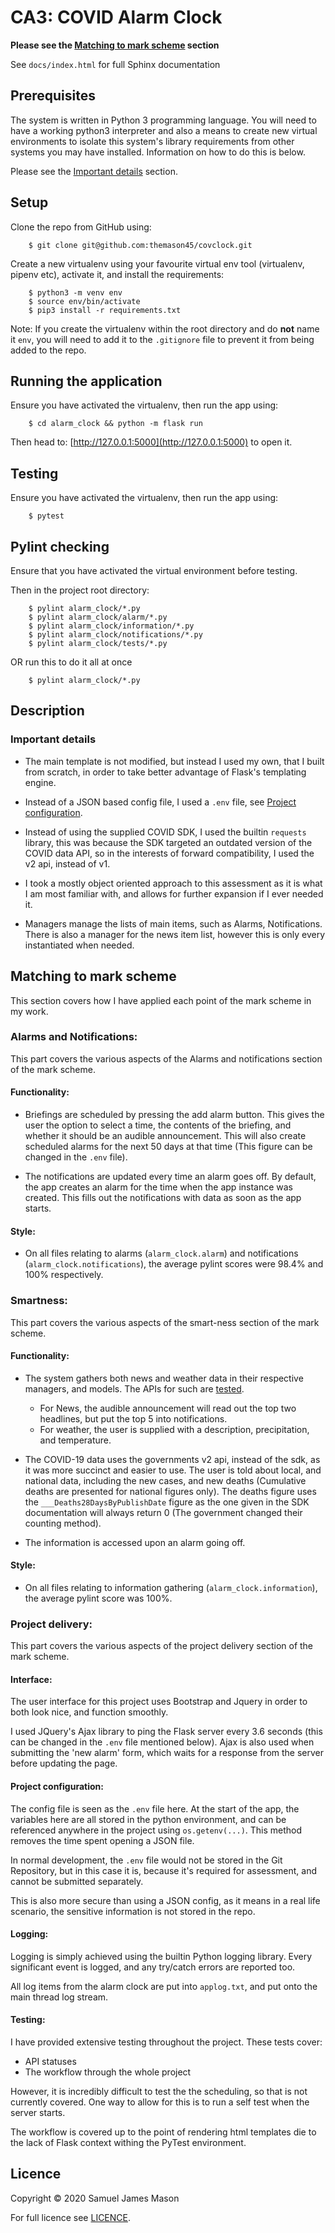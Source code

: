# CA3: COVID Alarm Clock

__Please see the [Matching to mark scheme](#Matching-to-mark-scheme) section__

See `docs/index.html` for full Sphinx documentation

## Prerequisites

The system is written in Python 3 programming language. You will need to have a working python3 interpreter and also
a means to create new virtual environments to isolate this system's library requirements from other systems you 
may have installed. Information on how to do this is below.

Please see the [Important details](#Important-details) section.

## Setup

Clone the repo from GitHub using:
``` shell script
    $ git clone git@github.com:themason45/covclock.git
```

Create a new virtualenv using your favourite virtual env tool (virtualenv, pipenv etc), activate it, 
and install the requirements:
``` shell script
    $ python3 -m venv env
    $ source env/bin/activate
    $ pip3 install -r requirements.txt
```
Note: If you create the virtualenv within the root directory and do __not__ name it `env`, you will need to add it
to the `.gitignore` file to prevent it from being added to the repo. 

## Running the application

Ensure you have activated the virtualenv, then run the app using:
``` shell script
    $ cd alarm_clock && python -m flask run
```

Then head to: [http://127.0.0.1:5000](http://127.0.0.1:5000) to open it.

## Testing

Ensure you have activated the virtualenv, then run the app using:
``` shell script
    $ pytest
```


## Pylint checking

Ensure that you have activated the virtual environment before testing.

Then in the project root directory:
``` shell script
    $ pylint alarm_clock/*.py
    $ pylint alarm_clock/alarm/*.py
    $ pylint alarm_clock/information/*.py
    $ pylint alarm_clock/notifications/*.py
    $ pylint alarm_clock/tests/*.py
```
OR run this to do it all at once
``` shell script
    $ pylint alarm_clock/*.py
```

## Description

### Important details

 - The main template is not modified, but instead I used my own, that I built from scratch, in order to take better 
 advantage of Flask's templating engine.

 - Instead of a JSON based config file, I used a `.env` file, see [Project configuration](#Project-configuration).

 - Instead of using the supplied COVID SDK, I used the builtin `requests` library, this was because the SDK targeted an 
outdated version of the COVID data API, so in the interests of forward compatibility, I used the v2 api, instead of v1.

 - I took a mostly object oriented approach to this assessment as it is what I am most familiar with, and allows
for further expansion if I ever needed it.

 - Managers manage the lists of main items, such as Alarms, Notifications. There is also a manager 
for the news item list, however this is only every instantiated when needed.

## Matching to mark scheme

This section covers how I have applied each point of the mark scheme in my work. 

### Alarms and Notifications:
This part covers the various aspects of the Alarms and notifications section of the mark scheme.

#### Functionality:
 - Briefings are scheduled by pressing the add alarm button. This gives the user the option to select a time, 
 the contents of the briefing, and whether it should be an audible announcement. This will also create scheduled alarms
  for the next 50 days at that time (This figure can be changed in the `.env` file).
 
 - The notifications are updated every time an alarm goes off. By default, the app creates an alarm for the time 
 when the app instance was created. This fills out the notifications with data as soon as the app starts.

#### Style:
 - On all files relating to alarms (`alarm_clock.alarm`) and notifications (`alarm_clock.notifications`), the average 
 pylint scores were 98.4% and 100% respectively.

### Smartness:
This part covers the various aspects of the smart-ness section of the mark scheme.

#### Functionality:
 - The system gathers both news and weather data in their respective managers, and models. The APIs for such are 
 [tested](#Testing).
    - For News, the audible announcement will read out the top two headlines, but put the top 5 into notifications.
    - For weather, the user is supplied with a description, precipitation, and temperature.

 - The COVID-19 data uses the governments v2 api, instead of the sdk, as it was more succinct and easier to use. The 
 user is told about local, and national data, including the new cases, and new deaths (Cumulative deaths are presented 
 for national figures only). The deaths figure uses the `___Deaths28DaysByPublishDate` figure as the one given in the 
 SDK documentation will always return 0 (The government changed their counting method). 
 
 - The information is accessed upon an alarm going off.
#### Style:
 - On all files relating to information gathering (`alarm_clock.information`), the average pylint score was 100%.

### Project delivery:

This part covers the various aspects of the project delivery section of the mark scheme.

#### Interface:
The user interface for this project uses Bootstrap and Jquery in order to both look nice, and function smoothly.

I used JQuery's Ajax library to ping the Flask server every 3.6 seconds (this can be changed in the `.env`
 file mentioned below). Ajax is also used when submitting the 'new alarm' form, which waits for a response from the 
 server before updating the page.

#### Project configuration:
The config file is seen as the `.env` file here. At the start of the app, the variables here are all stored in the 
python environment, and can be referenced anywhere in the project using `os.getenv(...)`. 
This method removes the time spent opening a JSON file.

In normal development, the `.env` file would not be stored in the Git Repository, but in this case it is, because it's 
required for assessment, and cannot be submitted separately. 

This is also more secure than using a JSON config, as it means in a real life scenario, the sensitive information is not
stored in the repo.

#### Logging:

Logging is simply achieved using the builtin Python logging library. Every significant event is logged, and 
any try/catch errors are reported too.  

All log items from the alarm clock are put into `applog.txt`, and put onto the main thread log stream.

#### Testing:

I have provided extensive testing throughout the project. These tests cover:
 - API statuses
 - The workflow through the whole project

However, it is incredibly difficult to test the the scheduling, so that is not currently covered. One way to allow 
for this is to run a self test when the server starts.

The workflow is covered up to the point of rendering html templates die to the lack of Flask context withing the PyTest 
environment.

## Licence

Copyright © 2020 Samuel James Mason

For full licence see [LICENCE](LICENSE).
